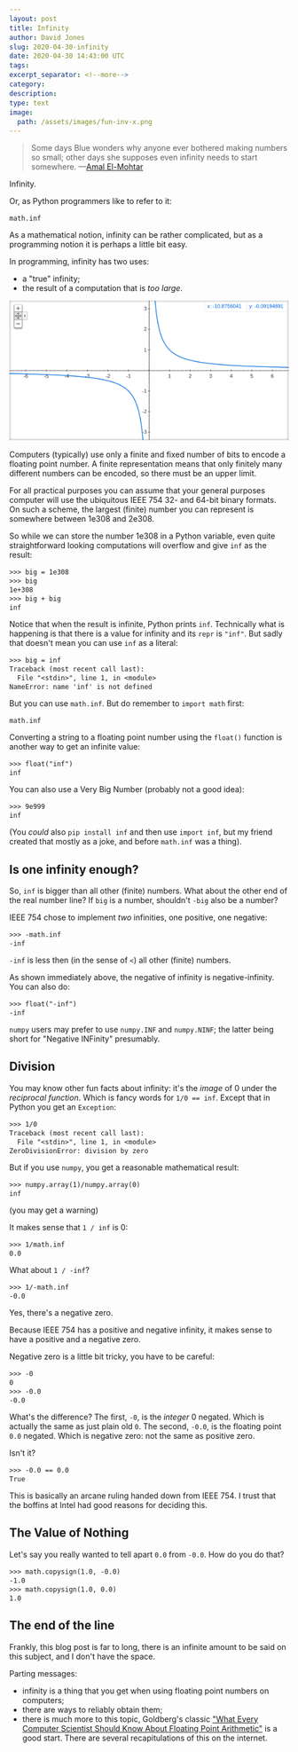 ```yaml
---
layout: post
title: Infinity
author: David Jones
slug: 2020-04-30-infinity
date: 2020-04-30 14:43:00 UTC
tags:
excerpt_separator: <!--more-->
category:
description:
type: text
image:
  path: /assets/images/fun-inv-x.png
---
```


> Some days Blue wonders why anyone ever bothered making numbers
> so small; other days she supposes even infinity needs to start
> somewhere.
—[Amal El-Mohtar](https://en.wikipedia.org/wiki/Amal_El-Mohtar)

Infinity.

Or, as Python programmers like to refer to it:

    math.inf

<!--more-->

As a mathematical notion, infinity can be rather complicated,
but as a programming notion it is perhaps a little bit easy.

In programming, infinity has two uses:

- a "true" infinity;
- the result of a computation that is _too large_.

![The graph of the function 1/x](/assets/images/fun-inv-x.png "The (real) function 1/x")

Computers (typically) use only a finite and fixed number of bits to encode
a floating point number.
A finite representation means that only finitely many different
numbers can be encoded, so there must be an upper limit.

For all practical purposes you can assume that your
general purposes computer
will use the ubiquitous IEEE 754 32- and 64-bit binary formats.
On such a scheme, the largest (finite) number you can represent
is somewhere between 1e308 and 2e308.

So while we can store the number 1e308 in a Python variable,
even quite straightforward looking computations will overflow
and give `inf` as the result:

    >>> big = 1e308
    >>> big
    1e+308
    >>> big + big
    inf

Notice that when the result is infinite, Python prints `inf`.
Technically what is happening is that there is a value for
infinity and its `repr` is `"inf"`.
But sadly that doesn't mean you can use `inf` as a literal:

    >>> big = inf
    Traceback (most recent call last):
      File "<stdin>", line 1, in <module>
    NameError: name 'inf' is not defined

But you can use `math.inf`.
But do remember to `import math` first:

    math.inf

Converting a string to a floating point number using the
`float()` function is another way to get an infinite value:

    >>> float("inf")
    inf

You can also use a Very Big Number (probably not a good idea):

    >>> 9e999
    inf

(You _could_ also `pip install inf` and then use `import inf`,
but my friend created that mostly as a joke, and before
`math.inf` was a thing).


## Is one infinity enough?

So, `inf` is bigger than all other (finite) numbers.
What about the other end of the real number line?
If `big` is a number, shouldn't `-big` also be a number?

IEEE 754 chose to implement _two_ infinities, one positive, one negative:

    >>> -math.inf
    -inf

`-inf` is less then (in the sense of `<`) all other (finite) numbers.

As shown immediately above, the negative of infinity is
negative-infinity.
You can also do:

    >>> float("-inf")
    -inf

`numpy` users may prefer to use `numpy.INF` and `numpy.NINF`;
the latter being short for "Negative INFinity" presumably.


## Division

You may know other fun facts about infinity:
it's the _image_ of 0 under the _reciprocal function_.
Which is fancy words for `1/0 == inf`.
Except that in Python you get an `Exception`:

    >>> 1/0
    Traceback (most recent call last):
      File "<stdin>", line 1, in <module>
    ZeroDivisionError: division by zero

But if you use `numpy`, you get a reasonable mathematical result:

    >>> numpy.array(1)/numpy.array(0)
    inf

(you may get a warning)

It makes sense that `1 / inf` is 0:

    >>> 1/math.inf
    0.0

What about `1 / -inf`?

    >>> 1/-math.inf
    -0.0

Yes, there's a negative zero.

Because IEEE 754 has 
a positive and negative infinity, it makes sense
to have a positive and a negative zero.


Negative zero is a little bit tricky, you have to be careful:

    >>> -0
    0
    >>> -0.0
    -0.0

What's the difference? The first, `-0`, is the _integer_ 0 negated.
Which is actually the same as just plain old `0`.
The second, `-0.0`, is the floating point `0.0` negated.
Which is negative zero: not the same as positive zero.

Isn't it?

    >>> -0.0 == 0.0
    True

This is basically an arcane ruling handed down from IEEE 754.
I trust that the boffins at Intel had good reasons for deciding this.

## The Value of Nothing

Let's say you really wanted to tell apart `0.0` from `-0.0`.
How do you do that?

    >>> math.copysign(1.0, -0.0)
    -1.0
    >>> math.copysign(1.0, 0.0)
    1.0


## The end of the line

Frankly, this blog post is far to long,
there is an infinite amount to be said on this subject,
and I don't have the space.

Parting messages:

- infinity is a thing that you get when using floating point
  numbers on computers;
- there are ways to reliably obtain them;
- there is much more to this topic, Goldberg's classic
  ["What Every Computer Scientist Should Know About Floating Point
  Arithmetic"](https://www.itu.dk/~sestoft/bachelor/IEEE754_article.pdf) is a good start. There are several recapitulations
  of this on the internet.



